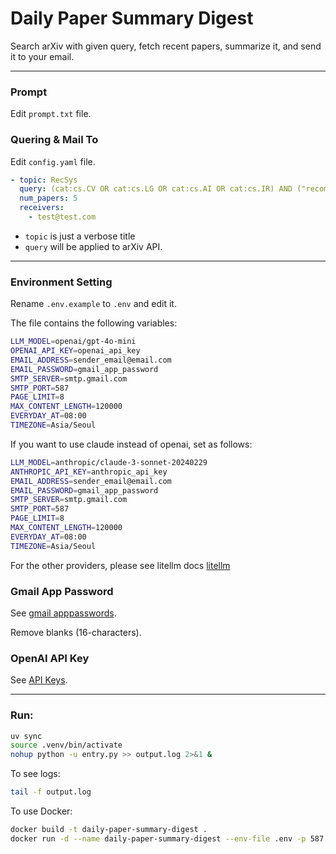 # Daily Paper Summary Digest

Search arXiv with given query, fetch recent papers, summarize it, and send it to your email.

---

### Prompt

Edit `prompt.txt` file.

### Quering & Mail To

Edit `config.yaml` file.

```yaml
- topic: RecSys
  query: (cat:cs.CV OR cat:cs.LG OR cat:cs.AI OR cat:cs.IR) AND ("recommendation" OR "recommender")
  num_papers: 5
  receivers:
    - test@test.com
```

* `topic` is just a verbose title
* `query` will be applied to arXiv API.

---

### Environment Setting

Rename `.env.example` to `.env` and edit it.

The file contains the following variables:

```bash
LLM_MODEL=openai/gpt-4o-mini
OPENAI_API_KEY=openai_api_key
EMAIL_ADDRESS=sender_email@email.com
EMAIL_PASSWORD=gmail_app_password
SMTP_SERVER=smtp.gmail.com
SMTP_PORT=587
PAGE_LIMIT=8
MAX_CONTENT_LENGTH=120000
EVERYDAY_AT=08:00
TIMEZONE=Asia/Seoul
```

If you want to use claude instead of openai, set as follows:

```bash
LLM_MODEL=anthropic/claude-3-sonnet-20240229
ANTHROPIC_API_KEY=anthropic_api_key
EMAIL_ADDRESS=sender_email@email.com
EMAIL_PASSWORD=gmail_app_password
SMTP_SERVER=smtp.gmail.com
SMTP_PORT=587
PAGE_LIMIT=8
MAX_CONTENT_LENGTH=120000
EVERYDAY_AT=08:00
TIMEZONE=Asia/Seoul
```

For the other providers, please see litellm docs [litellm](https://docs.litellm.ai/docs/#litellm-python-sdk)

### Gmail App Password

See [gmail apppasswords](https://myaccount.google.com/apppasswords).

Remove blanks (16-characters).

### OpenAI API Key

See [API Keys](https://platform.openai.com/api-keys).

---

### Run:

```bash
uv sync
source .venv/bin/activate
nohup python -u entry.py >> output.log 2>&1 &
```

To see logs:

```bash
tail -f output.log
```

To use Docker:

```bash
docker build -t daily-paper-summary-digest .
docker run -d --name daily-paper-summary-digest --env-file .env -p 587:587 -v $(pwd)/config.yaml:/app/config.yaml -v $(pwd)/templates/prompt.txt:/app/templates/prompt.txt daily-paper-summary-digest
```
